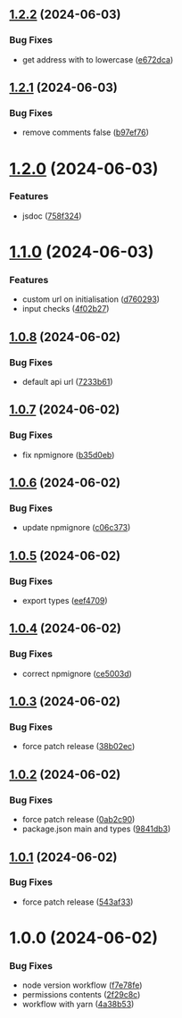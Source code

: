## [1.2.2](https://github.com/samuel-videau/absinthe-sdk/compare/v1.2.1...v1.2.2) (2024-06-03)


### Bug Fixes

* get address with to lowercase ([e672dca](https://github.com/samuel-videau/absinthe-sdk/commit/e672dca7d4b4fbeede5461211d3ea33588cdba9d))

## [1.2.1](https://github.com/samuel-videau/absinthe-sdk/compare/v1.2.0...v1.2.1) (2024-06-03)


### Bug Fixes

* remove comments false ([b97ef76](https://github.com/samuel-videau/absinthe-sdk/commit/b97ef76c351152abda51a5dd434a779f43ad6d43))

# [1.2.0](https://github.com/samuel-videau/absinthe-sdk/compare/v1.1.0...v1.2.0) (2024-06-03)


### Features

* jsdoc ([758f324](https://github.com/samuel-videau/absinthe-sdk/commit/758f324c6b849489e8029f165fa293e5bed1a82f))

# [1.1.0](https://github.com/samuel-videau/absinthe-sdk/compare/v1.0.8...v1.1.0) (2024-06-03)


### Features

* custom url on initialisation ([d760293](https://github.com/samuel-videau/absinthe-sdk/commit/d760293fa8d7b14f5d9502c4e6a922aa5dce11c9))
* input checks ([4f02b27](https://github.com/samuel-videau/absinthe-sdk/commit/4f02b2740f36b83b46f374bd554b0d69f1d956af))

## [1.0.8](https://github.com/samuel-videau/absinthe-sdk/compare/v1.0.7...v1.0.8) (2024-06-02)


### Bug Fixes

* default api url ([7233b61](https://github.com/samuel-videau/absinthe-sdk/commit/7233b6144b327fd9476740d6f4d1ec83b2738051))

## [1.0.7](https://github.com/samuel-videau/absinthe-sdk/compare/v1.0.6...v1.0.7) (2024-06-02)


### Bug Fixes

* fix npmignore ([b35d0eb](https://github.com/samuel-videau/absinthe-sdk/commit/b35d0ebcd15d97a284e51dd99026f9ccb46db37d))

## [1.0.6](https://github.com/samuel-videau/absinthe-sdk/compare/v1.0.5...v1.0.6) (2024-06-02)


### Bug Fixes

* update npmignore ([c06c373](https://github.com/samuel-videau/absinthe-sdk/commit/c06c37325d136e6b245d67924c7d38c0496af050))

## [1.0.5](https://github.com/samuel-videau/absinthe-sdk/compare/v1.0.4...v1.0.5) (2024-06-02)


### Bug Fixes

* export types ([eef4709](https://github.com/samuel-videau/absinthe-sdk/commit/eef4709527608ba111bbb5c6ff5aee2d3f0763ee))

## [1.0.4](https://github.com/samuel-videau/absinthe-sdk/compare/v1.0.3...v1.0.4) (2024-06-02)


### Bug Fixes

* correct npmignore ([ce5003d](https://github.com/samuel-videau/absinthe-sdk/commit/ce5003d8eeb3859d4287de052e99a61df84e46e2))

## [1.0.3](https://github.com/samuel-videau/absinthe-sdk/compare/v1.0.2...v1.0.3) (2024-06-02)


### Bug Fixes

* force patch release ([38b02ec](https://github.com/samuel-videau/absinthe-sdk/commit/38b02ece446eba3733f70e3543548ab245e4b866))

## [1.0.2](https://github.com/samuel-videau/absinthe-sdk/compare/v1.0.1...v1.0.2) (2024-06-02)


### Bug Fixes

* force patch release ([0ab2c90](https://github.com/samuel-videau/absinthe-sdk/commit/0ab2c906d6b4b0e7835b9639f16c4b1c4882eda4))
* package.json main and types ([9841db3](https://github.com/samuel-videau/absinthe-sdk/commit/9841db36c94faf00496250cee0b4d48ae1014c01))

## [1.0.1](https://github.com/samuel-videau/absinthe-sdk/compare/v1.0.0...v1.0.1) (2024-06-02)


### Bug Fixes

* force patch release ([543af33](https://github.com/samuel-videau/absinthe-sdk/commit/543af33058029314e5fa294825dbed4d0430e2c9))

# 1.0.0 (2024-06-02)


### Bug Fixes

* node version workflow ([f7e78fe](https://github.com/samuel-videau/absinthe-sdk/commit/f7e78fedba186c7fa034e56009b3a1811e96b549))
* permissions contents ([2f29c8c](https://github.com/samuel-videau/absinthe-sdk/commit/2f29c8c2fda5b065ba2e4e6f28513a60bc9c7cae))
* workflow with yarn ([4a38b53](https://github.com/samuel-videau/absinthe-sdk/commit/4a38b538a7cff57a84f2533db79375fae9123264))
